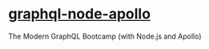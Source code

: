 # [graphql-node-apollo](https://www.udemy.com/course/graphql-bootcamp/)

 The Modern GraphQL Bootcamp (with Node.js and Apollo)
